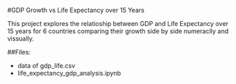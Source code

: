 #GDP Growth vs Life Expectancy over 15 Years

This project explores the relatioship between GDP and Life Expectancy over 15 years for 6 countries comparing their growth side by side numeraclly and vissually.

##Files:
- data of gdp_life.csv
- life_expectancy_gdp_analysis.ipynb

